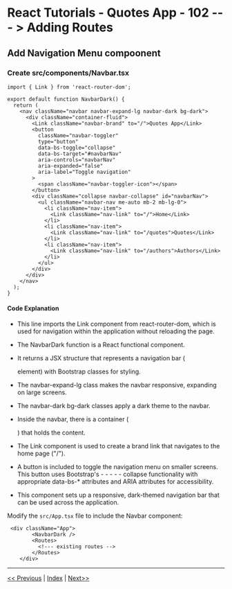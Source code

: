 # React Tutorials - Quotes App - 102 --- > Adding Routes

## Add Navigation Menu compoonent

### Create src/components/Navbar.tsx

``` tsx
import { Link } from 'react-router-dom';

export default function NavbarDark() {
  return (
    <nav className="navbar navbar-expand-lg navbar-dark bg-dark">
      <div className="container-fluid">
        <Link className="navbar-brand" to="/">Quotes App</Link>
        <button 
          className="navbar-toggler" 
          type="button" 
          data-bs-toggle="collapse" 
          data-bs-target="#navbarNav" 
          aria-controls="navbarNav" 
          aria-expanded="false" 
          aria-label="Toggle navigation"
        >
          <span className="navbar-toggler-icon"></span>
        </button>
        <div className="collapse navbar-collapse" id="navbarNav">
          <ul className="navbar-nav me-auto mb-2 mb-lg-0">
            <li className="nav-item">
              <Link className="nav-link" to="/">Home</Link>
            </li>
            <li className="nav-item">
              <Link className="nav-link" to="/quotes">Quotes</Link>
            </li>
            <li className="nav-item">
              <Link className="nav-link" to="/authors">Authors</Link>
            </li>
          </ul>
        </div>
      </div>
    </nav>
  );
}
```

#### Code Explanation

- This line imports the Link component from react-router-dom, which is used for navigation within the application without reloading the page.

- The NavbarDark function is a React functional component.
- It returns a JSX structure that represents a navigation bar (<nav> element) with Bootstrap classes for styling.
- The navbar-expand-lg class makes the navbar responsive, expanding on large screens.
- The navbar-dark bg-dark classes apply a dark theme to the navbar.
- Inside the navbar, there is a container (<div className="container-fluid">) that holds the content.
- The Link component is used to create a brand link that navigates to the home page ("/").
- A button is included to toggle the navigation menu on smaller screens. This button uses Bootstrap's - - - - - collapse functionality with appropriate data-bs-* attributes and ARIA attributes for accessibility.
- This component sets up a responsive, dark-themed navigation bar that can be used across the application.

Modify the `src/App.tsx` file to include the Navbar component:

``` tsx
 <div className="App">
        <NavbarDark />
        <Routes>
          <!--- existing routes -->
        </Routes>
    </div>
```

---

[<< Previous](https://costaivo.com/tutorial-reactjs/quotes-101b) |  [Index](https://costaivo.com/tutorial-reactjs) |  [Next>>](https://costaivo.com/tutorial-reactjs/quotes-102b)
